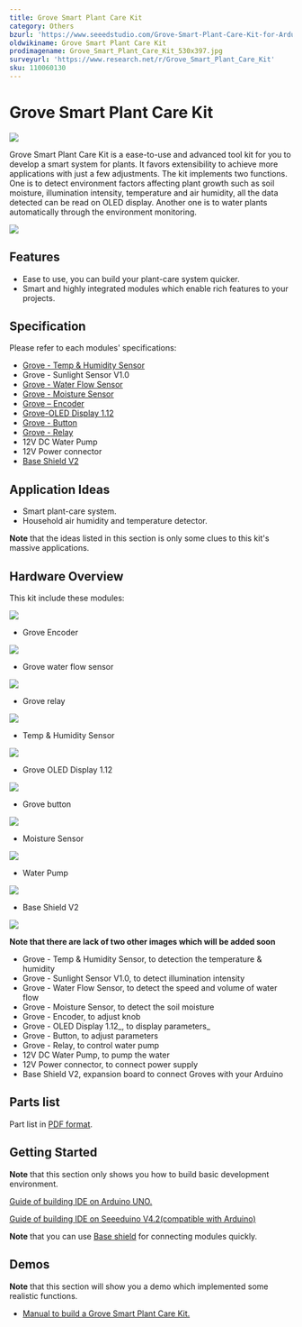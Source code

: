 ```yaml
---
title: Grove Smart Plant Care Kit
category: Others
bzurl: 'https://www.seeedstudio.com/Grove-Smart-Plant-Care-Kit-for-Arduino-p-2528.html'
oldwikiname: Grove Smart Plant Care Kit
prodimagename: Grove_Smart_Plant_Care_Kit_530x397.jpg
surveyurl: 'https://www.research.net/r/Grove_Smart_Plant_Care_Kit'
sku: 110060130
---
```


# Grove Smart Plant Care Kit

![](https://github.com/SeeedDocument/Grove_Smart_Plant_Care_Kit/raw/master/img/Grove_Smart_Plant_Care_Kit_530x397.jpg)

Grove Smart Plant Care Kit is a ease-to-use and advanced tool kit for you to develop a smart system for plants. It favors extensibility to achieve more applications with just a few adjustments. The kit implements two functions. One is to detect environment factors affecting plant growth such as soil moisture, illumination intensity, temperature and air humidity, all the data detected can be read on OLED display. Another one is to water plants automatically through the environment monitoring.

[![](https://github.com/SeeedDocument/Seeed-WiKi/raw/master/docs/images/300px-Get_One_Now_Banner-ragular.png)](https://www.seeedstudio.com/Grove-Smart-Plant-Care-Kit-for-Arduino-p-2528.html)

## Features

* Ease to use, you can build your plant-care system quicker.
* Smart and highly integrated modules which enable rich features to your projects.

## Specification

Please refer to each modules' specifications:

* [Grove - Temp & Humidity Sensor](/Grove-Temperature_and_Humidity_Sensor#Specification)
* Grove - Sunlight Sensor V1.0
* [Grove - Water Flow Sensor](/G1-4inch_Water_Flow_Sensor#Specification)
* [Grove - Moisture Sensor](http://Grove_-_Moisture_Sensor#Specification)
* [Grove – Encoder](/Grove-Encoder#Specification)
* [Grove-OLED Display 1.12](/Grove-OLED_Display_1.12inch#Specification)
* [Grove - Button](/Grove-Button#Introduction)
* [Grove - Relay](/Grove-Relay#Specifications)
* 12V DC Water Pump
* 12V Power connector
* [Base Shield V2](/Grove-Base_shield_v2)

## Application Ideas

* Smart plant-care system.
* Household air humidity and temperature detector.

**Note** that the ideas listed in this section is only some clues to this kit's massive applications.

## Hardware Overview

This kit include these modules:

![](https://github.com/SeeedDocument/Grove_Smart_Plant_Care_Kit/raw/master/img/Grove_Encoder_530x397.jpg)

* Grove Encoder

![](https://github.com/SeeedDocument/Grove_Smart_Plant_Care_Kit/raw/master/img/Grove_water_flow_sensor_530x397.jpg)

* Grove water flow sensor

![](https://github.com/SeeedDocument/Grove_Smart_Plant_Care_Kit/raw/master/img/Grove_relay_530x397.jpg)

* Grove relay

![](https://github.com/SeeedDocument/Grove_Smart_Plant_Care_Kit/raw/master/img/Temp_And_Humidity_Sensor.jpg)

* Temp & Humidity Sensor

![](https://github.com/SeeedDocument/Grove_Smart_Plant_Care_Kit/raw/master/img/Grove_OLED_Display_1.12_image.530x432.jpg)

* Grove OLED Display 1.12

![](https://github.com/SeeedDocument/Grove_Smart_Plant_Care_Kit/raw/master/img/Grove_button.530x397.jpg)

* Grove button

![](https://github.com/SeeedDocument/Grove_Smart_Plant_Care_Kit/raw/master/img/Moisture_Sensor_530x397.jpg)

* Moisture Sensor

![](https://github.com/SeeedDocument/Grove_Smart_Plant_Care_Kit/raw/master/img/Water_Pump_530x397.jpg)

* Water Pump

![](https://github.com/SeeedDocument/Grove_Smart_Plant_Care_Kit/raw/master/img/Base_Shield_V2_image.530x397.jpg)

* Base Shield V2

![](https://github.com/SeeedDocument/Grove_Smart_Plant_Care_Kit/raw/master/img/Power_connector_600x600.jpg)

**Note that there are lack of two other images which will be added soon**

* Grove - Temp & Humidity Sensor, to detection the temperature & humidity
* Grove - Sunlight Sensor V1.0, to detect illumination intensity
* Grove - Water Flow Sensor, to detect the speed and volume of water flow
* Grove - Moisture Sensor, to detect the soil moisture
* Grove - Encoder, to adjust knob
* Grove - OLED Display 1.12_, to display parameters_ 
* Grove - Button, to adjust parameters
* Grove - Relay, to control water pump
* 12V DC Water Pump, to pump the water
* 12V Power connector, to connect power supply
* Base Shield V2, expansion board to connect Groves with your Arduino

## Parts list

Part list in [PDF format](https://github.com/SeeedDocument/Grove_Smart_Plant_Care_Kit/raw/master/res/Part_list_grove_smart_plant_care_kit_processed.pdf).

## Getting Started

**Note** that this section only shows you how to build basic development environment.

[Guide of building IDE on Arduino UNO.](https://www.arduino.cc/en/Guide/HomePage)

[Guide of building IDE on Seeeduino V4.2\(compatible with Arduino\)](/Seeeduino_v4.2)

**Note** that you can use [Base shield](/Grove-Base_shield_v2) for connecting modules quickly.

## Demos

**Note** that this section will show you a demo which implemented some realistic functions.

* [Manual to build a Grove Smart Plant Care Kit.](https://github.com/SeeedDocument/Grove_Smart_Plant_Care_Kit/raw/master/res/Grove_Smart_Plant_Care_Kit_Manual_Final_S.pdf)

